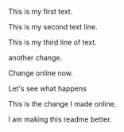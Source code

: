 This is my first text.

This is my second text line.

This is my third line of text.

another change.

Change online now.

Let's see what happens

This is the change I made online.


I am making this readme better.

